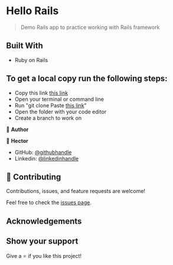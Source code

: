 # Hello Rails

> Demo Rails app to practice working with Rails framework

## Built With

- Ruby on Rails

## To get a local copy run the following steps:
- Copy this link [this link](https://github.com/Hector096/hellorails)
- Open your terminal or command line
- Run "git clone Paste [this link](https://github.com/Hector096/hellorails)"
- Open the folder with your code editor
- Create a branch to work on


👤 **Author**

:bearded_person: **Hector**
  - GitHub: [@githubhandle](https://github.com/Hector096)
  - Linkedin: [@linkedinhandle](https://www.linkedin.com/in/hector096/)


## 🤝 Contributing

Contributions, issues, and feature requests are welcome!

Feel free to check the [issues page](https://github.com/Hector096/hellorails/issues).


## Acknowledgements

## Show your support

Give a ⭐️ if you like this project!
